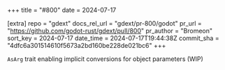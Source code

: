 +++
title = "#800"
date = 2024-07-17

[extra]
repo = "gdext"
docs_rel_url = "gdext/pr-800/godot"
pr_url = "https://github.com/godot-rust/gdext/pull/800"
pr_author = "Bromeon"
sort_key = 2024-07-17
date_time = 2024-07-17T19:44:38Z
commit_sha = "4dfc6a301514610f5673a2bd160be228de021bc6"
+++

`AsArg` trait enabling implicit conversions for object parameters (WIP)
